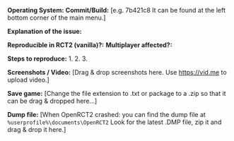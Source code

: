 **Operating System:** 
**Commit/Build:** [e.g. 7b421c8 It can be found at the left bottom corner of the main menu.]

**Explanation of the issue:**

**Reproducible in RCT2 (vanilla)?:**
**Multiplayer affected?:**

**Steps to reproduce:**
1. 
2. 
3.

**Screenshots / Video:**
[Drag & drop screenshots here. Use https://vid.me to upload video.]

**Save game:**
[Change the file extension to .txt or package to a .zip so that it can be drag & dropped here...]

**Dump file:**
[When OpenRCT2 crashed: you can find the dump file at `%userprofile%\documents\OpenRCT2` Look for the latest .DMP file, zip it and drag & drop it here.]

